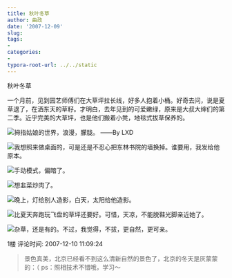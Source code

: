 ```yaml
---
title: 秋叶冬草
author: 曲政
date: '2007-12-09'
slug: 
tags:
- 
categories:
- 
typora-root-url: ../../static
---
```


秋叶冬草

一个月前，见到园艺师傅们在大草坪拉长线，好多人抱着小桶。好奇去问，说是夏草退了，在洒东天的草籽。才明白，去年见到的可爱嫩绿，原来是大叔大婶们的第二季。近乎完美的大草坪，也是他们搬着小凳，地毯式拔草保养的。

![拇指姑娘的世界，浪漫，朦胧。 ——By LXD](/images/2007-12-09-%E7%A7%8B%E5%8F%B6%E5%86%AC%E8%8D%89/006tNbRwgy1g9zhgg7rmcj30m80gowfv.jpg)

![我想照来做桌面的，可是还是不忍心把东林书院的墙换掉。谁要用，我发给他原本。](/images/2007-12-09-%E7%A7%8B%E5%8F%B6%E5%86%AC%E8%8D%89/006tNbRwgy1g9zhgdip5qj30m80gon3e.jpg)

![手动模式，偏暗了。](/images/2007-12-09-%E7%A7%8B%E5%8F%B6%E5%86%AC%E8%8D%89/006tNbRwgy1g9zhgh5v29j30m80goq83.jpg)

![想韭菜炒肉了。](/images/2007-12-09-%E7%A7%8B%E5%8F%B6%E5%86%AC%E8%8D%89/006tNbRwgy1g9zhgehldij30m80gotel.jpg)

![晚上，灯给别人造影，白天，太阳给他造影。](/images/2007-12-09-%E7%A7%8B%E5%8F%B6%E5%86%AC%E8%8D%89/006tNbRwgy1g9zhgfekx4j30m80godlb.jpg)

![比夏天奔跑玩飞盘的草坪还要好。可惜，天凉，不能脱鞋光脚亲近她了。](/images/2007-12-09-%E7%A7%8B%E5%8F%B6%E5%86%AC%E8%8D%89/006tNbRwgy1g9zhggk9p1j30m80gomzo.jpg)

![杂草，还是有的。不过，我觉得，不拔，更自然，更可亲。](/images/2007-12-09-%E7%A7%8B%E5%8F%B6%E5%86%AC%E8%8D%89/006tNbRwgy1g9zhghyqj5j30m80go40m.jpg)


1楼 评论时间: 2007-12-10 11:09:24

> 景色真美，北京已经看不到这么清新自然的景色了，北京的冬天是灰蒙蒙的：（   ps：照相技术不错哦，学习～ 

